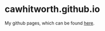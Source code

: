 cawhitworth.github.io
=====================

My github pages, which can be found [here](http://cawhitworth.github.io).

